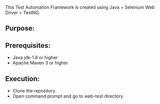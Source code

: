 This Test Automation Framework is created using Java + Selenium Web Driver + TestNG.

Purpose:
---------------


Prerequisites:
---------------
*	Java jdk-1.8 or higher
*	Apache Maven 3 or higher

Execution:
---------------
*	Clone the repository.
*	Open command prompt and go to web-test directory.

